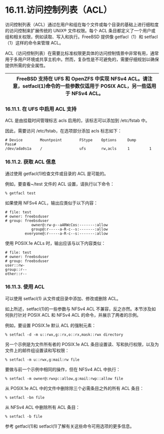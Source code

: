 # 16.11.访问控制列表（ACL）

访问控制列表（ACL）通过在用户和组在每个文件或每个目录的基础上进行细粒度的访问控制来扩展传统的 UNIX® 文件权限。每个 ACL 条目都定义了一个用户或组和相关权限，例如读取、写入和执行。FreeBSD 提供像 getfacl（1）和 setfacl（1）这样的命令来管理 ACL。

ACL（访问控制列表）在需要比标准权限更具体的访问控制情景中非常有用，通常用于多用户环境或共享主机中。然而，复杂性是不可避免的，需要仔细规划以确保提供所需的安全属性。

|  | FreeBSD 支持在 UFS 和 OpenZFS 中实现 NFSv4 ACL。请注意，setfacl(1)命令的一些参数仅适用于 POSIX ACL，另一些适用于 NFSv4 ACL。|
| -- | --------------------------------------------------------------------------------------------------------------------------------- |

### 16.11.1. 在 UFS 中启用 ACL 支持

ACL 是由挂载时间管理标志 acls 启用的，该标志可以添加到 /etc/fstab 中。

因此，需要访问 /etc/fstab，在选项部分添加 acls 标志如下：

```
# Device        Mountpoint        FStype    Options     Dump      Pass#
/dev/ada0s1a    /                 ufs       rw,acls     1         1
```

### 16.11.2. 获取 ACL 信息

通过使用 getfacl(1)检查文件或目录的 ACL 是可能的。

例如，要查看~/test 文件的 ACL 设置，请执行以下命令：

```
% getfacl test
```

如果使用 NFSv4 ACL，输出应类似于以下内容：

```
# file: test
# owner: freebsduser
# group: freebsduser
            owner@:rw-p--aARWcCos:-------:allow
            group@:r-----a-R-c--s:-------:allow
         everyone@:r-----a-R-c--s:-------:allow
```

使用 POSIX.1e ACLs 时，输出应该与以下内容类似：

```
# file: test
# owner: freebsduser
# group: freebsduser
user::rw-
group::r--
other::r--
```

### 16.11.3. 使用 ACL

可以使用 setfacl(1) 从文件或目录中添加、修改或删除 ACL。

如上所述，setfacl(1)的一些参数与 NFSv4 ACL 不兼容，反之亦然。本节涉及如何执行针对 POSIX ACL 和 NFSv4 ACL 的命令，并展示了两者的示例。

例如，要设置 POSIX.1e 默认 ACL 的强制元素：

```
% setfacl -d -m u::rwx,g::rx,o::rx,mask::rwx directory
```

另一个示例是为文件所有者的 POSIX.1e ACL 条目设置读、写和执行权限，以及为文件上的邮件组设置读和写权限：

```
% setfacl -m u::rwx,g:mail:rw file
```

要做与前一个示例中相同的操作，但在 NFSv4 ACL 中执行：

```
% setfacl -m owner@:rwxp::allow,g:mail:rwp::allow file
```

从 POSIX.1e ACL 中的文件中删除除三个必需条目之外的所有 ACL 条目：

```
% setfacl -bn file
```

从 NFSv4 ACL 中删除所有 ACL 条目：

```
% setfacl -b file
```

参考 getfacl(1)和 setfacl(1)了解有关这些命令可用选项的更多信息。
